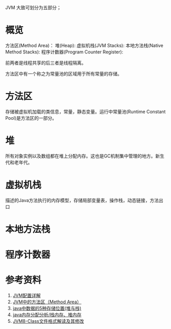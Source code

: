 JVM 大致可划分为五部分；

# 概览

方法区(Method Area)： 
堆(Heap):
虚拟机栈(JVM Stacks):
本地方法栈(Native Method Stacks):
程序计数器(Program Counter Register):

前两者是线程共享的后三者是线程隔离。

方法区中有一个称之为常量池的区域用于所有常量的存储。

# 方法区
存储被虚拟机加载的类信息，常量，静态变量。运行中常量池(Runtime Constant Pool)是方法区的一部分。
# 堆
所有对象实例以及数组都在堆上分配内存。这也是GC机制集中管理的地方。新生代和老年代。
# 虚拟机栈
描述的Java方法执行的内存模型，存储局部变量表，操作栈，动态链接，方法出口

# 本地方法栈

# 程序计数器

# 参考资料
1. [JVM配置详解](http://blog.csdn.net/kl28978113/article/details/53031710)
2. [JVM中的方法区（Method Area）](http://blog.csdn.net/u010708434/article/details/10285643)
3. [java中数据的5种存储位置(堆与栈)](http://blog.csdn.net/ghost_programmer/article/details/40891735)
4. [java内存分配分析/栈内存、堆内存](http://blog.csdn.net/liu1pan2min3/article/details/48251813)
5. [JVM8-Class文件格式解读及其修改](http://blog.csdn.net/pxr1989104/article/details/53492463)